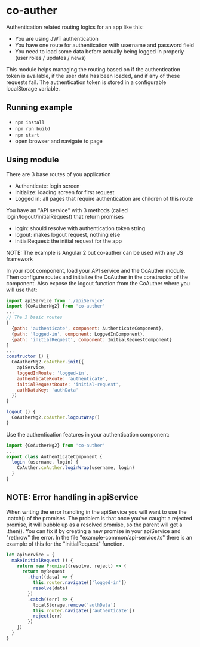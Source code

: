 # co-auther

Authentication related routing logics for an app like this:

- You are using JWT authentication
- You have one route for authentication with username and password field
- You need to load some data before actually being logged in properly (user roles / updates / news)

This module helps managing the routing based on if the authentication token is available, if the user data has been loaded, and if any of these requests fail. The authentication token is stored in a configurable localStorage variable.

## Running example

- `npm install`
- `npm run build`
- `npm start`
- open browser and navigate to page

## Using module

There are 3 base routes of you application
- Authenticate: login screen
- Initialize: loading screen for first request
- Logged in: all pages that require authentication are children of this route

You have an "API service" with 3 methods (called login/logout/initialRequest) that return promises
- login: should resolve with authentication token string
- logout: makes logout request, nothing else
- initialRequest: the initial request for the app

NOTE: The example is Angular 2 but co-auther can be used with any JS framework

In your root component, load your API service and the CoAuther module. Then configure routes and initialize the CoAuther in the constructor of the component. Also expose the logout function from the CoAuther where you will use that:

```javascript
import apiService from './apiService'
import {CoAutherNg2} from 'co-auther'
...
// The 3 basic routes
[
  {path: 'authenticate', component: AuthenticateComponent},
  {path: 'logged-in', component: LoggedInComponent},
  {path: 'initialRequest', component: InitialRequestComponent}
]
...
constructor () {
  CoAutherNg2.coAuther.init({
    apiService,
    loggedInRoute: 'logged-in',
    authenticateRoute: 'authenticate',
    initialRequestRoute: 'initial-request',
    authDataKey: 'authData'
  })
}

logout () {
  CoAutherNg2.coAuther.logoutWrap()
}
```

Use the authentication features in your authentication component:

```javascript
import {CoAutherNg2} from 'co-auther'
...
export class AuthenticateComponent {
  login (username, login) {
    CoAuther.coAuther.loginWrap(username, login)
  }
}
```

## NOTE: Error handling in apiService

When writing the error handling in the apiService you will want to use the .catch() of the promises. The problem is that once you've caught a rejected promise, it will bubble up as a resolved promise, so the parent will get a .then(). You can fix it by creating a new promise in your apiService and "rethrow" the error. In the file "example-common/api-service.ts" there is an example of this for the "initialRequest" function.

```javascript
let apiService = {
  makeInitialRequest () {
    return new Promise((resolve, reject) => {
      return myRequest
        .then((data) => {
          this.router.navigate(['logged-in'])
          resolve(data)
        })
        .catch((err) => {
          localStorage.remove('authData')
          this.router.navigate(['authenticate'])
          reject(err)
        })
    })
  }
}
```
